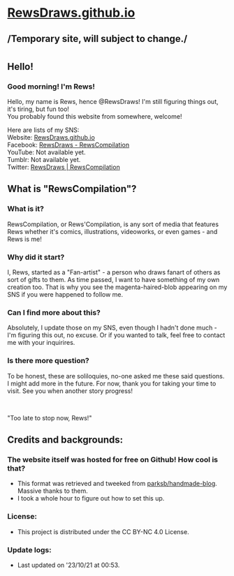 
# [RewsDraws.github.io](https://RewsDraws.github.io/)
## /Temporary site, will subject to change./
#

## Hello!
### Good morning! I'm Rews!

Hello, my name is Rews, hence @RewsDraws!
</n> I'm still figuring things out, it's tiring, but fun too!<br>
You probably found this website from somewhere, welcome!<br>

Here are lists of my SNS:<br>
Website: [RewsDraws.github.io](https://RewsDraws.github.io/)<br>
Facebook: [RewsDraws - RewsCompilation](https://www.facebook.com/profile.php?id=61550556206736)<br>
YouTube: Not available yet.<br>
Tumblr: Not available yet.<br>
Twitter: [RewsDraws | RewsCompilation](https://twitter.com/RewsDraws)<br>

## What is "RewsCompilation"?
### What is it?

RewsCompilation, or Rews'Compilation, is any sort of media that features Rews whether it's comics, illustrations, videoworks, or even games - and Rews is me!
### Why did it start?
I, Rews, started as a "Fan-artist" - a person who draws fanart of others as sort of gifts to them.
As time passed, I want to have something of my own creation too. 
That is why you see the magenta-haired-blob appearing on my SNS if you were happened to follow me.
### Can I find more about this?
Absolutely, I update those on my SNS, even though I hadn't done much - I'm figuring this out, no excuse. Or if you wanted to talk, feel free to contact me with your inquirires.
### Is there more question?
To be honest, these are soliloquies, no-one asked me these said questions. I might add more in the future.
For now, thank you for taking your time to visit. See you when another story progress!


<br>

"Too late to stop now, Rews!"

## Credits and backgrounds:
### The website itself was hosted for free on Github! How cool is that?
* This format was retrieved and tweeked from [parksb/handmade-blog](https://github.com/parksb/handmade-blog). Massive thanks to them.
* I took a whole hour to figure out how to set this up.
### License:

* This project is distributed under the CC BY-NC 4.0 License.


### Update logs:
- Last updated on '23/10/21 at 00:53.
